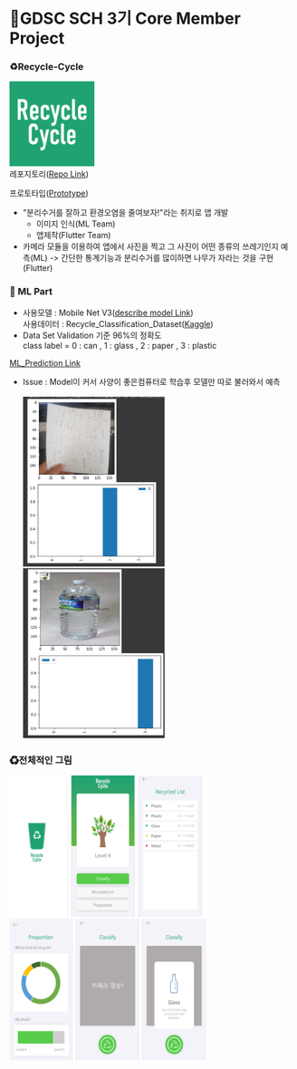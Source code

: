 
# 💪GDSC SCH 3기 Core Member Project
### ♻Recycle-Cycle
<img src="./image/LOGO.PNG" width="150" height="150"><br>
레포지토리([Repo Link](https://github.com/Recycle-Cycle/Recycle-Cycle))

프로토타입([Prototype](https://docs.google.com/presentation/d/1vj9ziAh9E7hY3_4KDfkxdO-1WbkcVV0S0qvFkQ86RCA/edit#slide=id.p1))

- "분리수거를 잘하고 환경오염을 줄여보자!"라는 취지로 앱 개발
	- 이미지 인식(ML Team)
	- 앱제작(Flutter Team)
- 카메라 모듈을 이용하여 앱에서 사진을 찍고 그 사진이 어떤 종류의 쓰레기인지 예측(ML) -> 간단한 통계기능과 분리수거를 많이하면 나무가 자라는 것을 구현(Flutter)
### 🧠 ML Part

- 사용모델 : Mobile Net V3([describe model Link](https://www.tensorflow.org/api_docs/python/tf/keras/applications/MobileNetV3Small))<br>
   사용데이터 : Recycle_Classification_Dataset([Kaggle](https://www.kaggle.com/jinfree/recycle-classification-dataset))
- Data Set Validation 기준 96%의 정확도<br>
   class label = 0 : can , 1 : glass , 2 : paper , 3 : plastic

[ML_Prediction Link](https://github.com/0001010/Dacon-Kaggle/blob/main/Recycle-Cycle(gdsc_project)/gdsc_core_toyproject_model_pred.ipynb)
- Issue : Model이 커서 사양이 좋은컴퓨터로 학습후 모델만 따로 불러와서 예측<br></br>
<img src="./image/paper.PNG" width="250" height="300">  <img src="./image/plastic.PNG" width="250" height="300">
    
### ♻전체적인 그림
<img src="./image/p1.PNG" width="350" height="250">  <img src="./image/p2.PNG" width="350" height="250">
